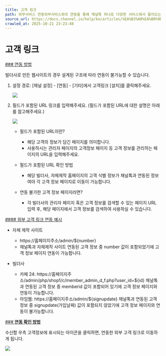 ```yaml
---
title: 고객 링크
path: 외부서비스 연동외부서비스와의 연동을 통해 채널톡 하나로 다양한 서비스에서 들어오는 고객과의 상담을 관리해보세요.18개의 아티클 > 고객 링크상담 중 더 많은 회원 정보를 확인하기 위해 고객 링크를 설정해보세요. 외부 고객DB에서 빠르게 고객 정보를 확인 할 수 있어요.
source_url: https://docs.channel.io/help/ko/articles/%EA%B3%A0%EA%B0%9D-%EB%A7%81%ED%81%AC-84093dde
crawled_at: 2025-10-21 23:23:48
---
```


# 고객 링크

[### 연동 방법](#연동-방법)

빌더사로 만든 웹사이트의 경우 설계된 구조에 따라 연동이 불가능할 수 있습니다.

1. 설정 경로: [채널 설정] - [연동] - [기타]에서 고객링크 [설치]를 클릭해주세요.

   ![](https://cf.channel.io/document/spaces/6/articles/66/revisions/193/usermedia/662b0f8c936de11ee31f)
2. 필드가 포함된 URL 링크를 입력해주세요. (필드가 포함된 URL에 대한 설명은 아래를 참고해주세요.)

   ![](https://cf.channel.io/document/spaces/6/articles/66/revisions/193/usermedia/662b0f8cb3007f6b23be)

   * 필드가 포함된 URL이란?

     * 해당 고객의 정보가 담긴 페이지를 의미합니다.
     * 사용하시는 관리자 페이지의 고객정보 페이지 등 고객 정보를 관리하는 페이지의 URL을 입력해주세요.
   * 필드가 포함된 URL 확인 방법

     * 해당 빌더사, 자체제작 홈페이지의 고객 식별 정보가 채널톡과 연동된 정보여야 각 고객 정보 페이지로 이동이 가능합니다.
   * 연동 불가한 고객 정보 페이지라면?

     * 각 빌더사의 관리자 페이지 혹은 고객 정보를 검색할 수 있는 페이지 URL 입력 후, 해당 페이지에서 고객 정보를 검색하여 사용하실 수 있습니다.

[#### 외부 고객 링크 연동 예시](#외부-고객-링크-연동-예시)

* 자체 제작 사이트

  * https://홈페이지주소/admin/${number}
  * 채널톡과 자체제작 사이트 연동된 고객 정보 중 number 값이 포함되었기에 고객 정보 페이지 연동이 가능합니다.
* 빌더사

  * 카페 24: https://홈페이지주소/admin/php/shop1/c/member\_admin\_d\_f.php?user\_id=${id}
    채널톡과 연동된 고객 정보 중 memberid 값이 포함되어 있기에 고객 정보 페이지와 연동이 가능합니다.
  * 아임웹: https://홈페이지주소/admin/${signupdate}
    채널톡과 연동된 고객 정보 중 signupdate(가입날짜) 값이 포함되지 않았기에 고객 정보 페이지와 연동이 불가능합니다.

[### **연동 확인 방법**](#연동-확인-방법)

수신함 우측 고객정보에 표시되는 아이콘을 클릭하면, 연동한 외부 고객 링크로 이동하게 됩니다.

![](https://cf.channel.io/document/spaces/6/articles/66/revisions/193/usermedia/662b0f8d0022f7c8f268)